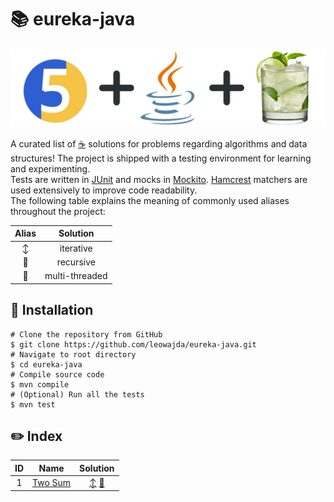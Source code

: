 # :books: eureka-java

![banner](banner.png "eureka-java")

A curated list of [:coffee:](https://www.java.com/en/) solutions for problems regarding algorithms and data structures! The project is shipped with a testing environment for learning and experimenting.\
Tests are written in [JUnit](https://junit.org/junit5/) and mocks in [Mockito](https://site.mockito.org/). [Hamcrest](https://hamcrest.org/JavaHamcrest/) matchers are used extensively to improve code readability.\
The following table explains the meaning of commonly used aliases throughout the project:

|            Alias            |    Solution    |
|:---------------------------:|:--------------:|
|       :arrow_up_down:       |   iterative    |
|  :arrows_counterclockwise:  |   recursive    |
| :twisted_rightwards_arrows: | multi-threaded |


## :pushpin: Installation

```shell
# Clone the repository from GitHub
$ git clone https://github.com/leowajda/eureka-java.git
# Navigate to root directory
$ cd eureka-java
# Compile source code
$ mvn compile
# (Optional) Run all the tests
$ mvn test 
```

## :pencil2: Index

| ID  |                       Name                        |                                                                                                                   Solution                                                                                                                    |
|:---:|:-------------------------------------------------:|:---------------------------------------------------------------------------------------------------------------------------------------------------------------------------------------------------------------------------------------------:|
|  1  | [Two Sum](https://leetcode.com/problems/two-sum/) | [:arrow_up_down:](https://github.com/leowajda/eureka-java/blob/master/src/main/java/array/iterative/LC_0001.java) [:arrows_counterclockwise:](https://github.com/leowajda/eureka-java/blob/master/src/main/java/array/recursive/LC_0001.java) |**
